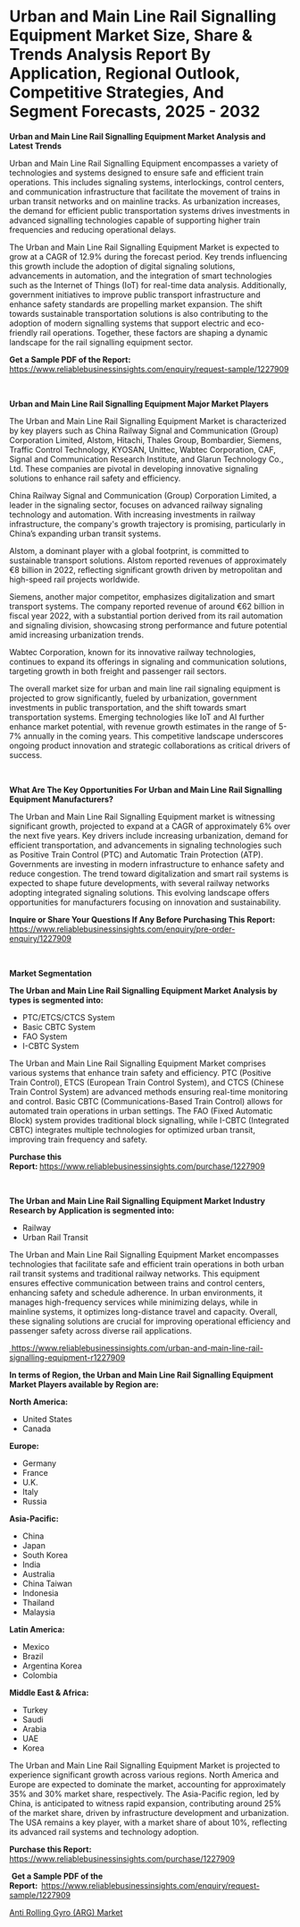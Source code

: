 <p><h1>Urban and Main Line Rail Signalling Equipment Market Size, Share & Trends Analysis Report By Application, Regional Outlook, Competitive Strategies, And Segment Forecasts, 2025 - 2032</h1></p><p><strong>Urban and Main Line Rail Signalling Equipment Market Analysis and Latest Trends</strong></p>
<p><p>Urban and Main Line Rail Signalling Equipment encompasses a variety of technologies and systems designed to ensure safe and efficient train operations. This includes signaling systems, interlockings, control centers, and communication infrastructure that facilitate the movement of trains in urban transit networks and on mainline tracks. As urbanization increases, the demand for efficient public transportation systems drives investments in advanced signalling technologies capable of supporting higher train frequencies and reducing operational delays.</p><p>The Urban and Main Line Rail Signalling Equipment Market is expected to grow at a CAGR of 12.9% during the forecast period. Key trends influencing this growth include the adoption of digital signaling solutions, advancements in automation, and the integration of smart technologies such as the Internet of Things (IoT) for real-time data analysis. Additionally, government initiatives to improve public transport infrastructure and enhance safety standards are propelling market expansion. The shift towards sustainable transportation solutions is also contributing to the adoption of modern signalling systems that support electric and eco-friendly rail operations. Together, these factors are shaping a dynamic landscape for the rail signalling equipment sector.</p></p>
<p><strong>Get a Sample PDF of the Report:&nbsp;</strong> <a href="https://www.reliablebusinessinsights.com/enquiry/request-sample/1227909?utm_campaign=3083&utm_medium=2&utm_source=Github&utm_content=ia&utm_term=31032025&utm_id=urban-and-main-line-rail-signalling-equipment">https://www.reliablebusinessinsights.com/enquiry/request-sample/1227909</a></p>
<p>&nbsp;</p>
<p><strong>Urban and Main Line Rail Signalling Equipment Major Market Players</strong></p>
<p><p>The Urban and Main Line Rail Signalling Equipment Market is characterized by key players such as China Railway Signal and Communication (Group) Corporation Limited, Alstom, Hitachi, Thales Group, Bombardier, Siemens, Traffic Control Technology, KYOSAN, Unittec, Wabtec Corporation, CAF, Signal and Communication Research Institute, and Glarun Technology Co., Ltd. These companies are pivotal in developing innovative signaling solutions to enhance rail safety and efficiency.</p><p>China Railway Signal and Communication (Group) Corporation Limited, a leader in the signaling sector, focuses on advanced railway signaling technology and automation. With increasing investments in railway infrastructure, the company's growth trajectory is promising, particularly in China’s expanding urban transit systems. </p><p>Alstom, a dominant player with a global footprint, is committed to sustainable transport solutions. Alstom reported revenues of approximately €8 billion in 2022, reflecting significant growth driven by metropolitan and high-speed rail projects worldwide.</p><p>Siemens, another major competitor, emphasizes digitalization and smart transport systems. The company reported revenue of around €62 billion in fiscal year 2022, with a substantial portion derived from its rail automation and signaling division, showcasing strong performance and future potential amid increasing urbanization trends.</p><p>Wabtec Corporation, known for its innovative railway technologies, continues to expand its offerings in signaling and communication solutions, targeting growth in both freight and passenger rail sectors. </p><p>The overall market size for urban and main line rail signaling equipment is projected to grow significantly, fueled by urbanization, government investments in public transportation, and the shift towards smart transportation systems. Emerging technologies like IoT and AI further enhance market potential, with revenue growth estimates in the range of 5-7% annually in the coming years. This competitive landscape underscores ongoing product innovation and strategic collaborations as critical drivers of success.</p></p>
<p>&nbsp;</p>
<p><strong>What Are The Key Opportunities For Urban and Main Line Rail Signalling Equipment Manufacturers?</strong></p>
<p><p>The Urban and Main Line Rail Signalling Equipment market is witnessing significant growth, projected to expand at a CAGR of approximately 6% over the next five years. Key drivers include increasing urbanization, demand for efficient transportation, and advancements in signaling technologies such as Positive Train Control (PTC) and Automatic Train Protection (ATP). Governments are investing in modern infrastructure to enhance safety and reduce congestion. The trend toward digitalization and smart rail systems is expected to shape future developments, with several railway networks adopting integrated signaling solutions. This evolving landscape offers opportunities for manufacturers focusing on innovation and sustainability.</p></p>
<p><strong>Inquire or Share Your Questions If Any Before Purchasing This Report:</strong> <a href="https://www.reliablebusinessinsights.com/enquiry/pre-order-enquiry/1227909?utm_campaign=3083&utm_medium=2&utm_source=Github&utm_content=ia&utm_term=31032025&utm_id=urban-and-main-line-rail-signalling-equipment">https://www.reliablebusinessinsights.com/enquiry/pre-order-enquiry/1227909</a></p>
<p>&nbsp;</p>
<p><strong>Market Segmentation</strong></p>
<p><strong>The Urban and Main Line Rail Signalling Equipment Market Analysis by types is segmented into:</strong></p>
<p><ul><li>PTC/ETCS/CTCS System</li><li>Basic CBTC System</li><li>FAO System</li><li>I-CBTC System</li></ul></p>
<p><p>The Urban and Main Line Rail Signalling Equipment Market comprises various systems that enhance train safety and efficiency. PTC (Positive Train Control), ETCS (European Train Control System), and CTCS (Chinese Train Control System) are advanced methods ensuring real-time monitoring and control. Basic CBTC (Communications-Based Train Control) allows for automated train operations in urban settings. The FAO (Fixed Automatic Block) system provides traditional block signalling, while I-CBTC (Integrated CBTC) integrates multiple technologies for optimized urban transit, improving train frequency and safety.</p></p>
<p><strong>Purchase this Report:&nbsp;</strong><a href="https://www.reliablebusinessinsights.com/purchase/1227909?utm_campaign=3083&utm_medium=2&utm_source=Github&utm_content=ia&utm_term=31032025&utm_id=urban-and-main-line-rail-signalling-equipment">https://www.reliablebusinessinsights.com/purchase/1227909</a></p>
<p>&nbsp;</p>
<p><strong>The Urban and Main Line Rail Signalling Equipment Market Industry Research by Application is segmented into:</strong></p>
<p><ul><li>Railway</li><li>Urban Rail Transit</li></ul></p>
<p><p>The Urban and Main Line Rail Signalling Equipment Market encompasses technologies that facilitate safe and efficient train operations in both urban rail transit systems and traditional railway networks. This equipment ensures effective communication between trains and control centers, enhancing safety and schedule adherence. In urban environments, it manages high-frequency services while minimizing delays, while in mainline systems, it optimizes long-distance travel and capacity. Overall, these signaling solutions are crucial for improving operational efficiency and passenger safety across diverse rail applications.</p></p>
<p><a href="https://www.reliablebusinessinsights.com/urban-and-main-line-rail-signalling-equipment-r1227909?utm_campaign=3083&utm_medium=2&utm_source=Github&utm_content=ia&utm_term=31032025&utm_id=urban-and-main-line-rail-signalling-equipment">&nbsp;https://www.reliablebusinessinsights.com/urban-and-main-line-rail-signalling-equipment-r1227909</a></p>
<p><strong>In terms of Region, the Urban and Main Line Rail Signalling Equipment Market Players available by Region are:</strong></p>
<p>
    <p> <strong> North America: </strong>
        <ul>
            <li>United States</li>
            <li>Canada</li>
        </ul>
        </p> 
    <p> <strong> Europe: </strong>
        <ul>
            <li>Germany</li>
            <li>France</li>
            <li>U.K.</li>
            <li>Italy</li>
            <li>Russia</li>
        </ul>
        </p> 
    <p> <strong> Asia-Pacific: </strong>
        <ul>
            <li>China</li>
            <li>Japan</li>
            <li>South Korea</li>
            <li>India</li>
            <li>Australia</li>
            <li>China Taiwan</li>
            <li>Indonesia</li>
            <li>Thailand</li>
            <li>Malaysia</li>
        </ul>
        </p> 
    <p> <strong> Latin America: </strong>
        <ul>
            <li>Mexico</li>
            <li>Brazil</li>
            <li>Argentina Korea</li>
            <li>Colombia</li>
        </ul>
        </p> 
    <p> <strong> Middle East & Africa: </strong>
        <ul>
            <li>Turkey</li>
            <li>Saudi</li>
            <li>Arabia</li>
            <li>UAE</li>
            <li>Korea</li>
        </ul>
    </p>
    </p>
<p><p>The Urban and Main Line Rail Signalling Equipment Market is projected to experience significant growth across various regions. North America and Europe are expected to dominate the market, accounting for approximately 35% and 30% market share, respectively. The Asia-Pacific region, led by China, is anticipated to witness rapid expansion, contributing around 25% of the market share, driven by infrastructure development and urbanization. The USA remains a key player, with a market share of about 10%, reflecting its advanced rail systems and technology adoption.</p></p>
<p><strong>Purchase this Report: </strong><a href="https://www.reliablebusinessinsights.com/purchase/1227909?utm_campaign=3083&utm_medium=2&utm_source=Github&utm_content=ia&utm_term=31032025&utm_id=urban-and-main-line-rail-signalling-equipment">https://www.reliablebusinessinsights.com/purchase/1227909</a></p>
<p>&nbsp;<strong>Get a Sample PDF of the Report:&nbsp;&nbsp;</strong><a href="https://www.reliablebusinessinsights.com/enquiry/request-sample/1227909?utm_campaign=3083&utm_medium=2&utm_source=Github&utm_content=ia&utm_term=31032025&utm_id=urban-and-main-line-rail-signalling-equipment">https://www.reliablebusinessinsights.com/enquiry/request-sample/1227909</a></p>
<p><strong></strong></p>
<p><p><a href="https://github.com/zurubting/Market-Research-Report-List-1/blob/main/anti-rolling-gyro-arg-market.md?utm_campaign=3083&utm_medium=2&utm_source=Github&utm_content=ia&utm_term=31032025&utm_id=urban-and-main-line-rail-signalling-equipment">Anti Rolling Gyro (ARG) Market</a></p></p>